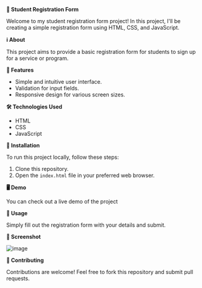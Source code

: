 **📝 Student Registration Form**

Welcome to my student registration form project! In this project, I'll be creating a simple registration form using HTML, CSS, and JavaScript.

**ℹ️ About**

This project aims to provide a basic registration form for students to sign up for a service or program.

**🚀 Features**

- Simple and intuitive user interface.
- Validation for input fields.
- Responsive design for various screen sizes.

**🛠️ Technologies Used**

- HTML
- CSS
- JavaScript

**📄 Installation**

To run this project locally, follow these steps:

1. Clone this repository.
2. Open the `index.html` file in your preferred web browser.

**🖥️ Demo**

You can check out a live demo of the project 

**📝 Usage**

Simply fill out the registration form with your details and submit.

 **📸 Screenshot**
 
![image](https://github.com/Charuhasini09/Regestration_form/assets/93981456/6a60f2c8-66a8-4168-8fd0-3ceeb6ea6905)


**🤝 Contributing**

Contributions are welcome! Feel free to fork this repository and submit pull requests.

